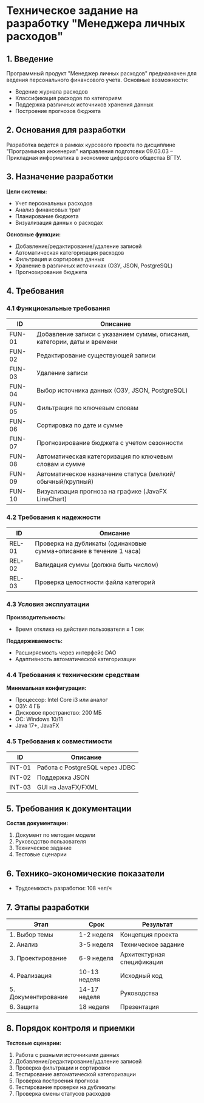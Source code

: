 # Техническое задание на разработку "Менеджера личных расходов"

## 1. Введение
Программный продукт "Менеджер личных расходов" предназначен для ведения персонального финансового учета. Основные возможности:
- Ведение журнала расходов
- Классификация расходов по категориям
- Поддержка различных источников хранения данных
- Построение прогнозов бюджета

## 2. Основания для разработки
Разработка ведется в рамках курсового проекта по дисциплине "Программная инженерия" направления подготовки 09.03.03 – Прикладная информатика в экономике цифрового общества ВГТУ.

## 3. Назначение разработки
**Цели системы:**
- Учет персональных расходов
- Анализ финансовых трат
- Планирование бюджета
- Визуализация данных о расходах

**Основные функции:**
- Добавление/редактирование/удаление записей
- Автоматическая категоризация расходов
- Фильтрация и сортировка данных
- Хранение в различных источниках (ОЗУ, JSON, PostgreSQL)
- Прогнозирование бюджета

## 4. Требования

### 4.1 Функциональные требования

| ID       | Описание |
|----------|----------|
| FUN-01   | Добавление записи с указанием суммы, описания, категории, даты и времени |
| FUN-02   | Редактирование существующей записи |
| FUN-03   | Удаление записи |
| FUN-04   | Выбор источника данных (ОЗУ, JSON, PostgreSQL) |
| FUN-05   | Фильтрация по ключевым словам |
| FUN-06   | Сортировка по дате и сумме |
| FUN-07   | Прогнозирование бюджета с учетом сезонности |
| FUN-08   | Автоматическая категоризация по ключевым словам и сумме |
| FUN-09   | Автоматическое назначение статуса (мелкий/обычный/крупный) |
| FUN-10   | Визуализация прогноза на графике (JavaFX LineChart) |

### 4.2 Требования к надежности

| ID       | Описание |
|----------|----------|
| REL-01   | Проверка на дубликаты (одинаковые сумма+описание в течение 1 часа) |
| REL-02   | Валидация суммы (должна быть числом) |
| REL-03   | Проверка целостности файла категорий |

### 4.3 Условия эксплуатации

**Производительность:**
- Время отклика на действия пользователя ≤ 1 сек

**Поддерживаемость:**
- Расширяемость через интерфейс DAO
- Адаптивность автоматической категоризации

### 4.4 Требования к техническим средствам

**Минимальная конфигурация:**
- Процессор: Intel Core i3 или аналог
- ОЗУ: 4 ГБ
- Дисковое пространство: 200 МБ
- ОС: Windows 10/11
- Java 17+, JavaFX

### 4.5 Требования к совместимости

| ID       | Описание |
|----------|----------|
| INT-01   | Работа с PostgreSQL через JDBC |
| INT-02   | Поддержка JSON |
| INT-03   | GUI на JavaFX/FXML |

## 5. Требования к документации

**Состав документации:**
1. Документ по методам модели
2. Руководство пользователя
3. Техническое задание
4. Тестовые сценарии

## 6. Технико-экономические показатели
- Трудоемкость разработки: 108 чел/ч

## 7. Этапы разработки

| Этап | Срок | Результат |
|------|------|-----------|
| 1. Выбор темы | 1-2 неделя | Концепция проекта |
| 2. Анализ | 3-5 неделя | Техническое задание |
| 3. Проектирование | 6-9 неделя | Архитектурная спецификация |
| 4. Реализация | 10-13 неделя | Исходный код |
| 5. Документирование | 14-17 неделя | Руководства |
| 6. Защита | 18 неделя | Презентация |

## 8. Порядок контроля и приемки

**Тестовые сценарии:**
1. Работа с разными источниками данных
2. Добавление/редактирование/удаление записей
3. Проверка фильтрации и сортировки
4. Тестирование автоматической категоризации
5. Проверка построения прогноза
6. Тестирование проверки на дубликаты
7. Проверка смены статусов расходов
